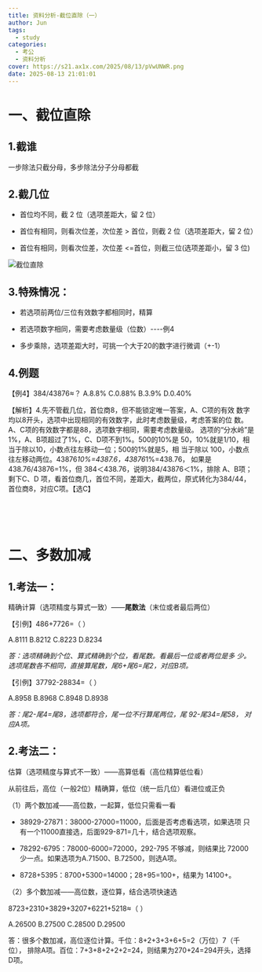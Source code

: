 ```yaml
---
title: 资料分析-截位直除（一）
author: Jun
tags:
  - study
categories:
  - 考公
  - 资料分析
cover: https://s21.ax1x.com/2025/08/13/pVwUNWR.png
date: 2025-08-13 21:01:01
---
```

# 一、截位直除

## 1.截谁

一步除法只截分母，多步除法分子分母都截

## 2.截几位

- 首位均不同，截 2 位（选项差距大，留 2 位）


- 首位有相同，则看次位差，次位差 > 首位，则截 2 位（选项差距大，留 2 位）


- 首位有相同，则看次位差，次位差 <=首位，则截三位(选项差距小，留 3 位)

![截位直除](https://preview.cloud.189.cn/image/imageAction?param=D824CE175A5D216EAB42C59EE94AAD25782E805948A15F9449E60F5823F5CE485B0032D38064E4E0EA9108AF522B0FADAC252A3CAFE6C253D30B777D75CDCA0C3E3B921C8C1FCC845469311DE07D30F1CE9C877B533DE042C67EF753DA640FBC7DAE0F1726A154DD4B13E068A8BF55B283BF2925)

## 3.特殊情况：

- 若选项前两位/三位有效数字都相同时，精算


- 若选项数字相同，需要考虑数量级（位数）----例4


- 多步乘除，选项差距大时，可挑一个大于20的数字进行微调（+-1）




## 4.例题

【例4】384/43876≈？  A.8.8%  C.0.88%  B.3.9%  D.0.40%  

【解析】4.先不管截几位，首位商8，但不能锁定唯一答案，A、C项的有效 数字均以8开头，选项中出现相同的有效数字，此时考虑数量级，考虑答案的位 数。A、C项的有效数字都是88，选项数字相同，需要考虑数量级。  选项的“分水岭”是1%，A、B项超过了1%，C、D项不到1%。500的10%是 50，10%就是1/10，相当于除以10，小数点往左移动一位；500的1%就是5，相 当于除以 100，小数点往左移动两位。43876*10%=4387.6，43876*1%=438.76， 如果是438.76/43876=1%，但 384＜438.76，说明384/43876＜1%，排除 A、B项； 剩下C、D 项，看首位商几，首位不同，差距大，截两位，原式转化为384/44， 首位商8，对应C项。【选C】 

<br>

<br>

<br>



# 二、多数加减

## 1.考法一：

​		精确计算（选项精度与算式一致）——**尾数法**（末位或者最后两位）

【引例】486+7726=（  ） 

A.8111   B.8212  C.8223   D.8234

*答：选项精确到个位、算式精确到个位，看尾数。看最后一位或者两位是多 少。选项尾数各不相同，直接算尾数，尾6+尾6=尾2，对应B项。*

【引例】37792-28834=（  ）

A.8958   B.8968  C.8948  D.8938 

*答：尾2-尾4=尾8，选项都符合，尾一位不行算尾两位，尾 92-尾34=尾58， 对应A项。*



## 2.考法二：

估算（选项精度与算式不一致）——高算低看（高位精算低位看）

从前往后，高位（一般2位）精确算，低位（统一后几位）看进位或正负

（1）两个数加减——高位数，一起算，低位只需看一看

- 38929-27871：38000-27000=11000，后面是否考虑看选项，如果选项 只有一个11000直接选，后面929-871=几十，结合选项观察。 

- 78292-6795：78000-6000=72000，292-795 不够减，则结果比 72000 少一点。如果选项为A.71500、B.72500，则选A项。 

- 8728+5395：8700+5300=14000；28+95=100+，结果为 14100+。

（2）多个数加减——高位数，逐位算，结合选项快速选 

8723+2310+3829+3207+6221+5218≈（  ）

A.26500  B.27500  C.28500 D.29500 

答：很多个数加减，高位逐位计算。千位：8+2+3+3+6+5=2（万位）7（千位）， 排除A项。百位：7+3+8+2+2+2=24，则结果为270+24=294开头，选择D项。



